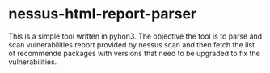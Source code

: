 # nessus-html-report-parser
This is a simple tool written in pyhon3. The objective the tool is to parse and scan vulnerabilities report provided by nessus scan and then fetch the list of recommende packages with versions that need  to be upgraded to fix the vulnerabilities.
